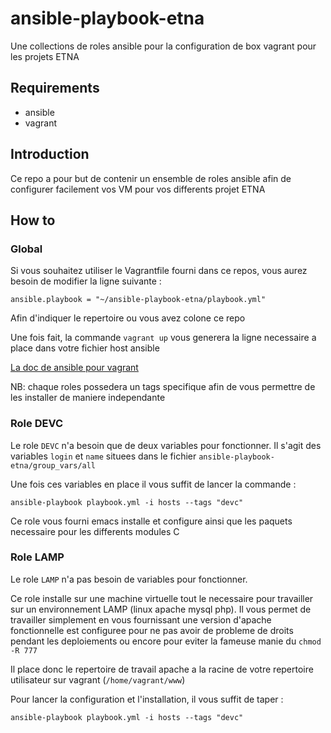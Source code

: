 # ansible-playbook-etna
Une collections de roles ansible pour la configuration de box vagrant pour les projets ETNA

## Requirements

* ansible
* vagrant

## Introduction

Ce repo a pour but de contenir un ensemble de roles ansible afin de configurer facilement vos VM pour vos differents projet
ETNA

## How to

### Global

Si vous souhaitez utiliser le Vagrantfile fourni dans ce repos, vous aurez besoin de modifier la ligne suivante :

``ansible.playbook = "~/ansible-playbook-etna/playbook.yml"``

Afin d'indiquer le repertoire ou vous avez colone ce repo

Une fois fait, la commande ``vagrant up`` vous generera la ligne necessaire a place dans votre fichier host ansible

[La doc de ansible pour vagrant](http://docs.ansible.com/ansible/guide_vagrant.html#running-ansible-manually)

NB: chaque roles possedera un tags specifique afin de vous permettre de les installer de maniere independante

### Role DEVC

Le role ``DEVC`` n'a besoin que de deux variables pour fonctionner.
Il s'agit des variables ``login`` et ``name`` situees dans le fichier ``ansible-playbook-etna/group_vars/all``

Une fois ces variables en place il vous suffit de lancer la commande :

``ansible-playbook playbook.yml -i hosts --tags "devc"``

Ce role vous fourni emacs installe et configure ainsi que les paquets necessaire pour les differents modules C

### Role LAMP

Le role ``LAMP`` n'a pas besoin de variables pour fonctionner.

Ce role installe sur une machine virtuelle tout le necessaire pour travailler sur un environnement LAMP (linux apache mysql php).
Il vous permet de travailler simplement en vous fournissant une version d'apache fonctionnelle est configuree pour ne pas avoir de probleme de droits pendant les deploiements ou encore pour eviter la fameuse manie du ``chmod -R 777``

Il place donc le repertoire de travail apache a la racine de votre repertoire utilisateur sur vagrant (``/home/vagrant/www``)

Pour lancer la configuration et l'installation, il vous suffit de taper :

``ansible-playbook playbook.yml -i hosts --tags "devc"``
